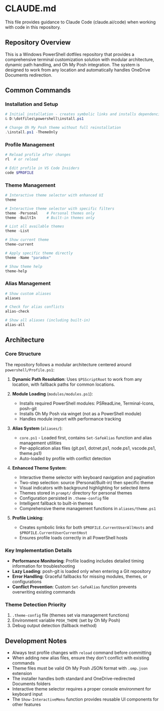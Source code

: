 # CLAUDE.md

This file provides guidance to Claude Code (claude.ai/code) when working with code in this repository.

## Repository Overview

This is a Windows PowerShell dotfiles repository that provides a comprehensive terminal customization solution with modular architecture, dynamic path handling, and Oh My Posh integration. The system is designed to work from any location and automatically handles OneDrive Documents redirection.

## Common Commands

### Installation and Setup
```powershell
# Initial installation - creates symbolic links and installs dependencies
& D:\dotfiles\powershell\install.ps1

# Change Oh My Posh theme without full reinstallation
.\install.ps1 -ThemeOnly
```

### Profile Management
```powershell
# Reload profile after changes
rl  # or reload

# Edit profile in VS Code Insiders
code $PROFILE
```

### Theme Management
```powershell
# Interactive theme selector with enhanced UI
theme

# Interactive theme selector with specific filters
theme -Personal    # Personal themes only
theme -BuiltIn     # Built-in themes only

# List all available themes
theme -List

# Show current theme
theme-current

# Apply specific theme directly
theme -Name "paradox"

# Show theme help
theme-help
```

### Alias Management
```powershell
# Show custom aliases
aliases

# Check for alias conflicts
alias-check

# Show all aliases (including built-in)
alias-all
```

## Architecture

### Core Structure

The repository follows a modular architecture centered around `powershell/Profile.ps1`:

1. **Dynamic Path Resolution**: Uses `$PSScriptRoot` to work from any location, with fallback paths for common locations.

2. **Module Loading** (`modules/modules.ps1`): 
   - Installs required PowerShell modules: PSReadLine, Terminal-Icons, posh-git
   - Installs Oh My Posh via winget (not as a PowerShell module)
   - Handles module import with performance tracking

3. **Alias System** (`aliases/`):
   - `core.ps1` - Loaded first, contains `Set-SafeAlias` function and alias management utilities
   - Per-application alias files (git.ps1, dotnet.ps1, node.ps1, vscode.ps1, theme.ps1)
   - Auto-loaded by profile with conflict detection

4. **Enhanced Theme System**:
   - Interactive theme selector with keyboard navigation and pagination
   - Two-step selection: source (Personal/Built-in) then specific theme
   - Visual indicators with background highlighting for selected items
   - Themes stored in `prompt/` directory for personal themes
   - Configuration persisted in `.theme-config` file
   - Intelligent fallback to built-in themes
   - Comprehensive theme management functions in `aliases/theme.ps1`

5. **Profile Linking**:
   - Creates symbolic links for both `$PROFILE.CurrentUserAllHosts` and `$PROFILE.CurrentUserCurrentHost`
   - Ensures profile loads correctly in all PowerShell hosts

### Key Implementation Details

- **Performance Monitoring**: Profile loading includes detailed timing information for troubleshooting
- **Lazy Loading**: posh-git is loaded only when entering a Git repository
- **Error Handling**: Graceful fallbacks for missing modules, themes, or configurations
- **Conflict Prevention**: Custom `Set-SafeAlias` function prevents overwriting existing commands

### Theme Detection Priority

1. `.theme-config` file (themes set via management functions)
2. Environment variable `POSH_THEME` (set by Oh My Posh)
3. Debug output detection (fallback method)

## Development Notes

- Always test profile changes with `reload` command before committing
- When adding new alias files, ensure they don't conflict with existing commands
- Theme files must be valid Oh My Posh JSON format with `.omp.json` extension
- The installer handles both standard and OneDrive-redirected Documents folders
- Interactive theme selector requires a proper console environment for keyboard input
- The `Show-InteractiveMenu` function provides reusable UI components for other features